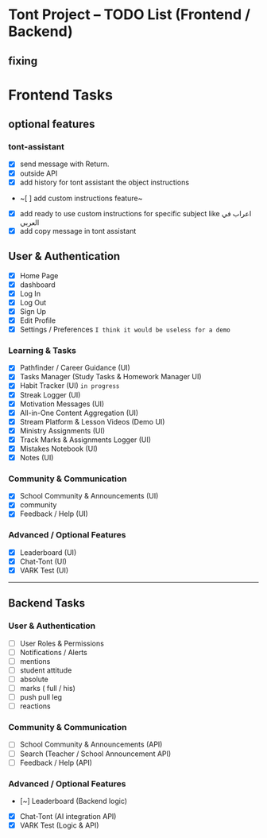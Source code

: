 # Tont Project – TODO List (Frontend / Backend)

## **fixing**

# **Frontend Tasks**
## optional features
### tont-assistant 
- [x] send message with Return.
- [x] outside API
- [x] add history for tont assistant 
the object instructions 
- ~[ ] add custom instructions feature~
- [x] add ready to use custom instructions for specific subject like اعراب في العربي
- [x] add copy message in tont assistant 
## User & Authentication
- [x] Home Page
- [x] dashboard
- [x] Log In
- [x] Log Out
- [x] Sign Up
- [x] Edit Profile
- [x] Settings / Preferences `I think it would be useless for a demo`

### Learning & Tasks
- [x] Pathfinder / Career Guidance (UI)
- [x] Tasks Manager (Study Tasks & Homework Manager UI)
- [x] Habit Tracker (UI) `in progress`
- [x] Streak Logger (UI)
- [x] Motivation Messages (UI)
- [x] All-in-One Content Aggregation (UI)
- [x] Stream Platform & Lesson Videos (Demo UI)
- [x] Ministry Assignments (UI)
- [x] Track Marks & Assignments Logger (UI)
- [x] Mistakes Notebook (UI)
- [x] Notes (UI)

### Community & Communication
- [x] School Community & Announcements (UI)
- [x] community
- [x] Feedback / Help (UI)

### Advanced / Optional Features
- [x] Leaderboard (UI)
- [x] Chat-Tont (UI)
- [x] VARK Test (UI)

---

## **Backend Tasks**
### User & Authentication
- [ ] User Roles & Permissions
- [ ] Notifications / Alerts
- [ ] mentions
- [ ] student attitude 
- [ ] absolute 
- [ ] marks ( full / his)
- [ ] push pull leg
- [ ] reactions
### Community & Communication
- [ ] School Community & Announcements (API)
- [ ] Search (Teacher / School Announcement API)
- [ ] Feedback / Help (API)

### Advanced / Optional Features
- [~] Leaderboard (Backend logic)
- [x] Chat-Tont (AI integration API)
- [x] VARK Test (Logic & API)
